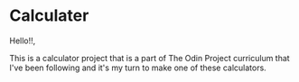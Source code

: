 # Calculater

Hello!!,

This is a calculator project that is a part of The Odin Project curriculum that I've been following and it's my turn to make one of these calculators.
